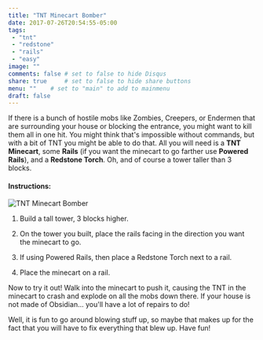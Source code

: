```yaml
---
title: "TNT Minecart Bomber"
date: 2017-07-26T20:54:55-05:00
tags:
 - "tnt"
 - "redstone"
 - "rails" 
 - "easy"
image: ""
comments: false # set to false to hide Disqus
share: true 	# set to false to hide share buttons
menu: ""	# set to "main" to add to mainmenu
draft: false
---
```

If there is a bunch of hostile mobs like Zombies, Creepers, or Endermen that are surrounding your house or blocking the entrance, you might want to kill them all in one hit. You might think that's impossible without commands, but with a bit of TNT you might be able to do that. All you will need is a **TNT Minecart**, some **Rails** (if you want the minecart to go farther use **Powered Rails**), and a **Redstone Torch**. Oh, and of course a tower taller than 3 blocks.

<!--more-->

#### Instructions:

![TNT Minecart Bomber](/images/2017-07-17-TNT-minecart-bomber.png)


1. Build a tall tower, 3 blocks higher.

2. On the tower you built, place the rails facing in the direction you want the minecart to go.

3. If using Powered Rails, then place a Redstone Torch next to a rail.

4. Place the minecart on a rail.

Now to try it out! Walk into the minecart to push it, causing the TNT in the minecart to crash and explode on all the mobs down there. If your house is not made of Obsidian... you'll have a lot of repairs to do!

Well, it is fun to go around blowing stuff up, so maybe that makes up for the fact that you will have to fix everything that blew up. Have fun!
